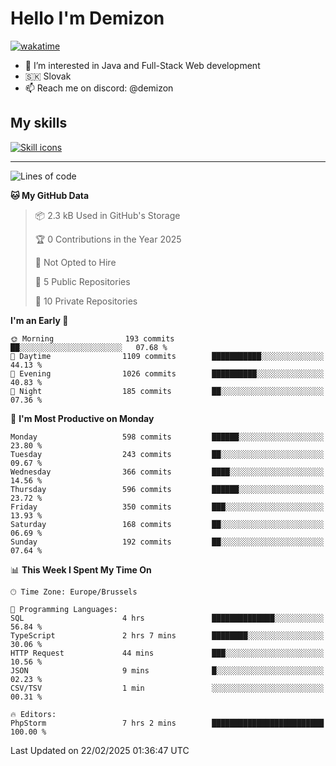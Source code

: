 # Hello I'm Demizon
[![wakatime](https://wakatime.com/badge/user/6ad1949f-d6d7-44f9-9eee-c35e54cc499b.svg)](https://wakatime.com/@6ad1949f-d6d7-44f9-9eee-c35e54cc499b)
- 👀 I’m interested in Java and Full-Stack Web development
- 🇸🇰 Slovak
- 📫 Reach me on discord: @demizon

## My skills
[![Skill icons](https://skillicons.dev/icons?i=java,js,ts,html,css,react,nextjs,tailwind,supabase,py,git,docker,linux,mysql,postgres,mongo&theme=dark)](https://github.com/Demizon3433)

---

<!--START_SECTION:waka-->
![Lines of code](https://img.shields.io/badge/From%20Hello%20World%20I%27ve%20Written-763.3%20thousand%20lines%20of%20code-blue)

**🐱 My GitHub Data** 

> 📦 2.3 kB Used in GitHub's Storage 
 > 
> 🏆 0 Contributions in the Year 2025
 > 
> 🚫 Not Opted to Hire
 > 
> 📜 5 Public Repositories 
 > 
> 🔑 10 Private Repositories 
 > 
**I'm an Early 🐤** 

```text
🌞 Morning                193 commits         ██░░░░░░░░░░░░░░░░░░░░░░░   07.68 % 
🌆 Daytime                1109 commits        ███████████░░░░░░░░░░░░░░   44.13 % 
🌃 Evening                1026 commits        ██████████░░░░░░░░░░░░░░░   40.83 % 
🌙 Night                  185 commits         ██░░░░░░░░░░░░░░░░░░░░░░░   07.36 % 
```
📅 **I'm Most Productive on Monday** 

```text
Monday                   598 commits         ██████░░░░░░░░░░░░░░░░░░░   23.80 % 
Tuesday                  243 commits         ██░░░░░░░░░░░░░░░░░░░░░░░   09.67 % 
Wednesday                366 commits         ████░░░░░░░░░░░░░░░░░░░░░   14.56 % 
Thursday                 596 commits         ██████░░░░░░░░░░░░░░░░░░░   23.72 % 
Friday                   350 commits         ███░░░░░░░░░░░░░░░░░░░░░░   13.93 % 
Saturday                 168 commits         ██░░░░░░░░░░░░░░░░░░░░░░░   06.69 % 
Sunday                   192 commits         ██░░░░░░░░░░░░░░░░░░░░░░░   07.64 % 
```


📊 **This Week I Spent My Time On** 

```text
🕑︎ Time Zone: Europe/Brussels

💬 Programming Languages: 
SQL                      4 hrs               ██████████████░░░░░░░░░░░   56.84 % 
TypeScript               2 hrs 7 mins        ████████░░░░░░░░░░░░░░░░░   30.06 % 
HTTP Request             44 mins             ███░░░░░░░░░░░░░░░░░░░░░░   10.56 % 
JSON                     9 mins              █░░░░░░░░░░░░░░░░░░░░░░░░   02.23 % 
CSV/TSV                  1 min               ░░░░░░░░░░░░░░░░░░░░░░░░░   00.31 % 

🔥 Editors: 
PhpStorm                 7 hrs 2 mins        █████████████████████████   100.00 % 
```


 Last Updated on 22/02/2025 01:36:47 UTC
<!--END_SECTION:waka-->
